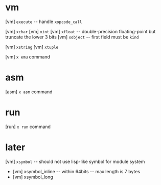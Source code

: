 # vm

[vm] `execute` -- handle `xopcode_call`

[vm] `xchar`
[vm] `xint`
[vm] `xfloat` -- double-precision floating-point but truncate the lower 3 bits
[vm] `xobject` -- first field must be `kind`

[vm] `xstring`
[vm] `xtuple`

[vm] `x emu` command

# asm

[asm] `x asm` command

# run

[run] `x run` command

# later

[vm] `xsymbol` -- should not use lisp-like symbol for module system

- [vm] xsymbol_inline -- within 64bits -- max length is 7 bytes
- [vm] xsymbol_long
